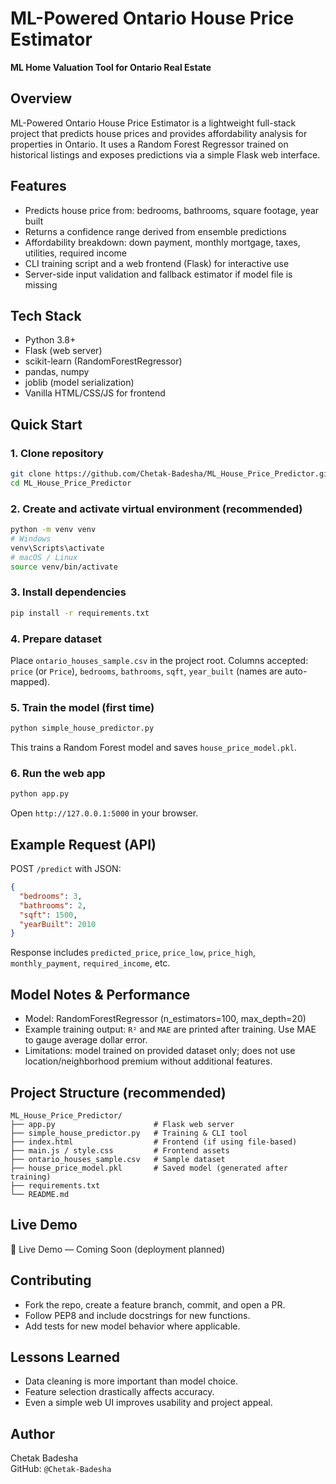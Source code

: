 # ML-Powered Ontario House Price Estimator

**ML Home Valuation Tool for Ontario Real Estate**

## Overview
ML-Powered Ontario House Price Estimator is a lightweight full-stack project that predicts house prices and provides affordability analysis for properties in Ontario. It uses a Random Forest Regressor trained on historical listings and exposes predictions via a simple Flask web interface.

## Features
- Predicts house price from: bedrooms, bathrooms, square footage, year built
- Returns a confidence range derived from ensemble predictions
- Affordability breakdown: down payment, monthly mortgage, taxes, utilities, required income
- CLI training script and a web frontend (Flask) for interactive use
- Server-side input validation and fallback estimator if model file is missing

## Tech Stack
- Python 3.8+
- Flask (web server)
- scikit-learn (RandomForestRegressor)
- pandas, numpy
- joblib (model serialization)
- Vanilla HTML/CSS/JS for frontend

## Quick Start

### 1. Clone repository
```bash
git clone https://github.com/Chetak-Badesha/ML_House_Price_Predictor.git
cd ML_House_Price_Predictor
```

### 2. Create and activate virtual environment (recommended)
```bash
python -m venv venv
# Windows
venv\Scripts\activate
# macOS / Linux
source venv/bin/activate
```

### 3. Install dependencies
```bash
pip install -r requirements.txt
```

### 4. Prepare dataset
Place `ontario_houses_sample.csv` in the project root. Columns accepted: `price` (or `Price`), `bedrooms`, `bathrooms`, `sqft`, `year_built` (names are auto-mapped).

### 5. Train the model (first time)
```bash
python simple_house_predictor.py
```
This trains a Random Forest model and saves `house_price_model.pkl`.

### 6. Run the web app
```bash
python app.py
```
Open `http://127.0.0.1:5000` in your browser.

## Example Request (API)
POST `/predict` with JSON:
```json
{
  "bedrooms": 3,
  "bathrooms": 2,
  "sqft": 1500,
  "yearBuilt": 2010
}
```

Response includes `predicted_price`, `price_low`, `price_high`, `monthly_payment`, `required_income`, etc.

## Model Notes & Performance
- Model: RandomForestRegressor (n_estimators=100, max_depth=20)
- Example training output: `R²` and `MAE` are printed after training. Use MAE to gauge average dollar error.
- Limitations: model trained on provided dataset only; does not use location/neighborhood premium without additional features.

## Project Structure (recommended)
```
ML_House_Price_Predictor/
├── app.py                      # Flask web server
├── simple_house_predictor.py   # Training & CLI tool
├── index.html                  # Frontend (if using file-based)
├── main.js / style.css         # Frontend assets
├── ontario_houses_sample.csv   # Sample dataset
├── house_price_model.pkl       # Saved model (generated after training)
├── requirements.txt
└── README.md
```

## Live Demo
🚀 Live Demo — Coming Soon (deployment planned)

## Contributing
- Fork the repo, create a feature branch, commit, and open a PR.
- Follow PEP8 and include docstrings for new functions.
- Add tests for new model behavior where applicable.

## Lessons Learned
- Data cleaning is more important than model choice.
- Feature selection drastically affects accuracy.
- Even a simple web UI improves usability and project appeal.

## Author
Chetak Badesha  
GitHub: `@Chetak-Badesha`
